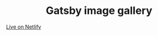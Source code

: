 
<h1 align="center">
  Gatsby image gallery
</h1>

[Live on Netlify](https://modest-booth-9a4178.netlify.com/)

